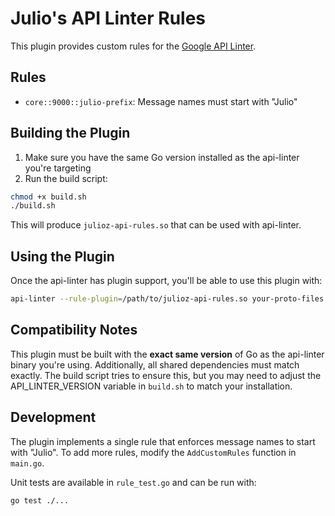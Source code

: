 # Julio's API Linter Rules

This plugin provides custom rules for the [Google API Linter](https://github.com/googleapis/api-linter).

## Rules

- `core::9000::julio-prefix`: Message names must start with "Julio"

## Building the Plugin

1. Make sure you have the same Go version installed as the api-linter you're targeting
2. Run the build script:

```bash
chmod +x build.sh
./build.sh
```

This will produce `julioz-api-rules.so` that can be used with api-linter.

## Using the Plugin

Once the api-linter has plugin support, you'll be able to use this plugin with:

```bash
api-linter --rule-plugin=/path/to/julioz-api-rules.so your-proto-files
```

## Compatibility Notes

This plugin must be built with the **exact same version** of Go as the api-linter binary you're using. Additionally, all shared dependencies must match exactly. The build script tries to ensure this, but you may need to adjust the API_LINTER_VERSION variable in `build.sh` to match your installation.

## Development

The plugin implements a single rule that enforces message names to start with "Julio". To add more rules, modify the `AddCustomRules` function in `main.go`.

Unit tests are available in `rule_test.go` and can be run with:

```bash
go test ./...
```

